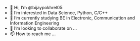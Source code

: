 - 👋 Hi, I’m @bijaypokhrel05
- 👀 I’m interested in Data Science, Python, C/C++
- 🌱 I’m currently studying BE in Electronic, Communication and Information Engineering
- 💞️ I’m looking to collaborate on ...
- 📫 How to reach me ...

<!---
bijaypokhrel05/bijaypokhrel05 is a ✨ special ✨ repository because its `README.md` (this file) appears on your GitHub profile.
You can click the Preview link to take a look at your changes.
--->
